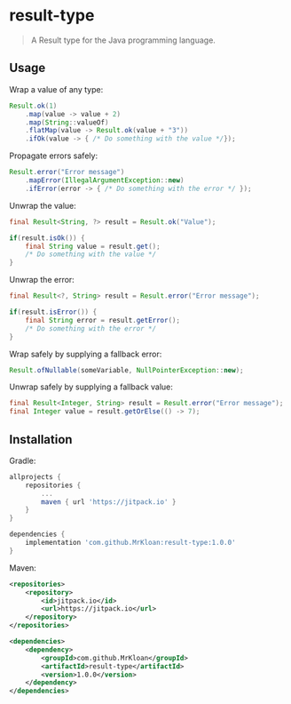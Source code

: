 # result-type
> A Result type for the Java programming language.

## Usage

Wrap a value of any type:
```java
Result.ok(1)
    .map(value -> value + 2)
    .map(String::valueOf)
    .flatMap(value -> Result.ok(value + "3"))
    .ifOk(value -> { /* Do something with the value */});
```

Propagate errors safely:
```java
Result.error("Error message")
    .mapError(IllegalArgumentException::new)
    .ifError(error -> { /* Do something with the error */ });
```

Unwrap the value:
```java
final Result<String, ?> result = Result.ok("Value");

if(result.isOk()) {
    final String value = result.get();
    /* Do something with the value */
}
```

Unwrap the error:
```java
final Result<?, String> result = Result.error("Error message");

if(result.isError()) {
    final String error = result.getError();
    /* Do something with the error */
}
```

Wrap safely by supplying a fallback error:  
```java
Result.ofNullable(someVariable, NullPointerException::new);
```

Unwrap safely by supplying a fallback value:
```java
final Result<Integer, String> result = Result.error("Error message");
final Integer value = result.getOrElse(() -> 7);
```

## Installation

Gradle:
```groovy
allprojects {
	repositories {
		...
		maven { url 'https://jitpack.io' }
	}
}

dependencies {
	implementation 'com.github.MrKloan:result-type:1.0.0'
}
```

Maven:
```xml
<repositories>
	<repository>
		<id>jitpack.io</id>
		<url>https://jitpack.io</url>
	</repository>
</repositories>

<dependencies>
	<dependency>
		<groupId>com.github.MrKloan</groupId>
		<artifactId>result-type</artifactId>
		<version>1.0.0</version>
	</dependency>
</dependencies>
```
